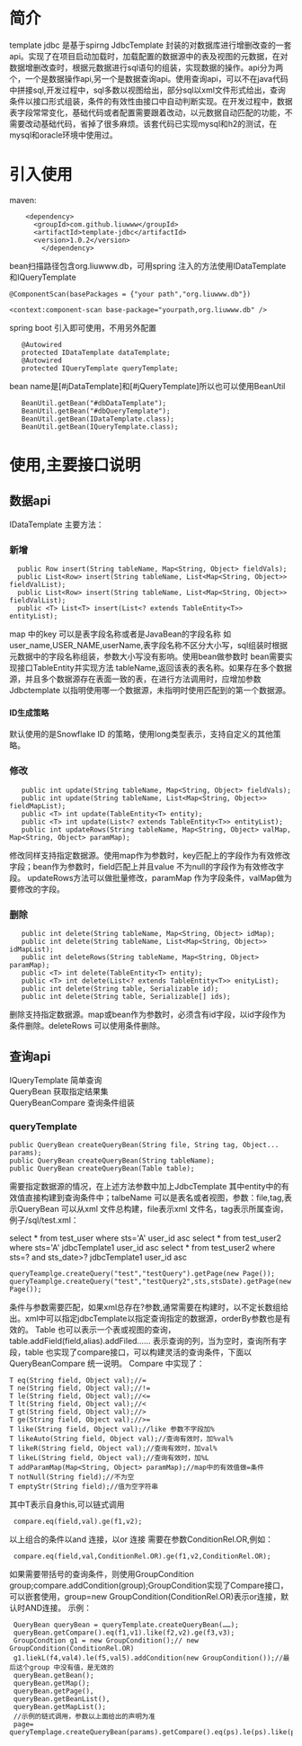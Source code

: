 # 简介
template jdbc 是基于spirng JdbcTemplate 封装的对数据库进行增删改查的一套api。实现了在项目启动加载时，加载配置的数据源中的表及视图的元数据，在对数据增删改查时，根据元数据进行sql语句的组装，实现数据的操作。api分为两个，一个是数据操作api,另一个是数据查询api。使用查询api，可以不在java代码中拼接sql,开发过程中，sql多数以视图给出，部分sql以xml文件形式给出，查询条件以接口形式组装，条件的有效性由接口中自动判断实现。在开发过程中，数据表字段常常变化，基础代码或者配置需要跟着改动，以元数据自动匹配的功能，不需要改动基础代码，省掉了很多麻烦。该套代码已实现mysql和h2的测试，在mysql和oracle环境中使用过。
# 引入使用
maven:
````
	<dependency>
	  <groupId>com.github.liuwww</groupId>
	  <artifactId>template-jdbc</artifactId>
	  <version>1.0.2</version>
        </dependency>
````

bean扫描路径包含org.liuwww.db，可用spring 注入的方法使用IDataTemplate和IQueryTemplate
 
 ```
 @ComponentScan(basePackages = {"your path","org.liuwww.db"})
 ```
 ```
 <context:component-scan base-package="yourpath,org.liuwww.db" />	
 ```
 spring boot 引入即可使用，不用另外配置
 
 ```
    @Autowired
    protected IDataTemplate dataTemplate;
    @Autowired
    protected IQueryTemplate queryTemplate;
 ```
 bean name是[#jDataTemplate]和[#jQueryTemplate]所以也可以使用BeanUtil
 ```
 	BeanUtil.getBean("#dbDataTemplate");
	BeanUtil.getBean("#dbQueryTemplate");
	BeanUtil.getBean(IDataTemplate.class);
	BeanUtil.getBean(IQueryTemplate.class);
 ```

# 使用,主要接口说明
## 数据api
 IDataTemplate 主要方法：<br/>
 ### 新增
 ```
   public Row insert(String tableName, Map<String, Object> fieldVals);
   public List<Row> insert(String tableName, List<Map<String, Object>> fieldValList);
   public List<Row> insert(String tableName, List<Map<String, Object>> fieldValList);
   public <T> List<T> insert(List<? extends TableEntity<T>> entityList);
```
 map 中的key 可以是表字段名称或者是JavaBean的字段名称 如 user_name,USER_NAME,userName,表字段名称不区分大小写，sql组装时根据元数据中的字段名称组装，参数大小写没有影响。使用bean做参数时 bean需要实现接口TableEntity并实现方法 tableName,返回该表的表名称。如果存在多个数据源，并且多个数据源存在表面一致的表，在进行方法调用时，应增加参数Jdbctemplate 以指明使用哪一个数据源，未指明时使用匹配到的第一个数据源。
 #### ID生成策略
  默认使用的是Snowflake ID 的策略，使用long类型表示，支持自定义的其他策略。
 
 ### 修改
 ```
    public int update(String tableName, Map<String, Object> fieldVals);
    public int update(String tableName, List<Map<String, Object>> fieldMapList);
    public <T> int update(TableEntity<T> entity);
    public <T> int update(List<? extends TableEntity<T>> entityList);
    public int updateRows(String tableName, Map<String, Object> valMap, Map<String, Object> paramMap);
 ```
 修改同样支持指定数据源。使用map作为参数时，key匹配上的字段作为有效修改字段；bean作为参数时，field匹配上并且value 不为null的字段作为有效修改字段。
 updateRows方法可以做批量修改，paramMap 作为字段条件，valMap做为要修改的字段。
 
 ### 删除
 ```
    public int delete(String tableName, Map<String, Object> idMap);
    public int delete(String tableName, List<Map<String, Object>> idMapList);
    public int deleteRows(String tableName, Map<String, Object> paramMap);
    public <T> int delete(TableEntity<T> entity);
    public <T> int delete(List<? extends TableEntity<T>> enityList);
    public int delete(String table, Serializable id);
    public int delete(String table, Serializable[] ids);
 ```
 删除支持指定数据源。map或bean作为参数时，必须含有id字段，以id字段作为条件删除。deleteRows 可以使用条件删除。
 
 ## 查询api
 IQueryTemplate 简单查询<br/>
 QueryBean 获取指定结果集<br/>
 QueryBeanCompare 查询条件组装<br/>

 ### queryTemplate
 ```
 public QueryBean createQueryBean(String file, String tag, Object... params);
 public QueryBean createQueryBean(String tableName);
 public QueryBean createQueryBean(Table table);
```
需要指定数据源的情况，在上述方法参数中加上JdbcTemplate
其中entity中的有效值直接构建到查询条件中；talbeName 可以是表名或者视图，参数：file,tag,表示QueryBean 可以从xml 文件总构建，file表示xml 文件名，tag表示所属查询，例子/sql/test.xml：
<?xml version="1.0" encoding="UTF-8"?>
<sqls>
	<testQuery>
		<sql>select * from test_user where sts='A' </sql>
		<order-by>user_id asc</order-by>
	</testQuery>
	<testQuery2>
		<sql>select * from test_user2 where sts='A' </sql>
		<jdbcTemplate>jdbcTemplate1</jdbcTemplate>
		<order-by>user_id asc</order-by>
	</testQuery2>
	<testQuery3>
		<sql>select * from test_user2 where sts=? and sts_date>? </sql>
		<jdbcTemplate>jdbcTemplate1</jdbcTemplate>
		<order-by>user_id asc</order-by>
	</testQuery3>
</sqls>

```
queryTeamplge.createQuery("test","testQuery").getPage(new Page());
queryTeamplge.createQuery("test","testQuery2",sts,stsDate).getPage(new Page());
```

条件与参数需要匹配，如果xml总存在?参数,通常需要在构建时，以不定长数组给出。xml中可以指定jdbcTemplate以指定查询指定的数据源，orderBy参数也是有效的。
Table 也可以表示一个表或视图的查询，table.addField(field,alias).addFiled…… 表示查询的列，当为空时，查询所有字段，table 也实现了compare接口，可以构建灵活的查询条件，下面以QueryBeanCompare 统一说明。
Compare 中实现了：
```
T eq(String field, Object val);//=
T ne(String field, Object val);//!=
T le(String field, Object val);//<=
T lt(String field, Object val);//<
T gt(String field, Object val);//>
T ge(String field, Object val);//>=
T like(String field, Object val);//like 参数不字段加%
T likeAuto(String field, Object val);//查询有效时，加%val%
T likeR(String field, Object val);//查询有效时，加val%
T likeL(String field, Object val);//查询有效时，加%L
T addParamMap(Map<String, Object> paramMap);//map中的有效值做=条件
T notNull(String field);//不为空
T emptyStr(String field);//值为空字符串
```
其中T表示自身this,可以链式调用
```
 compare.eq(field,val).ge(f1,v2);
```
以上组合的条件以and 连接，以or 连接 需要在参数ConditionRel.OR,例如：
```
 compare.eq(field,val,ConditionRel.OR).ge(f1,v2,ConditionRel.OR);
```
如果需要带括号的查询条件，则使用GroupCondition group;compare.addCondition(group);GroupCondition实现了Compare接口，可以嵌套使用，group=new GroupCondition(ConditionRel.OR)表示or连接，默认时AND连接。
示例：
```
 QueryBean queryBean = queryTemplate.createQueryBean(……);
 queryBean.getCompare().eq(f1,v1).like(f2,v2).ge(f3,v3);
 GroupCondtion g1 = new GroupCondition();// new GroupCondition(ConditionRel.OR)
 g1.liekL(f4,val4).le(f5,val5).addCondition(new GroupCondition());//最后这个group 中没有值，是无效的
 queryBean.getBean();
 queryBean.getMap();
 queryBean.getPage(),
 queryBean.getBeanList(),
 queryBean.getMapList();
 //示例的链式调用，参数以上面给出的声明为准
 page= queryTemplage.createQueryBean(params).getCompare().eq(ps).le(ps).like(ps).addCondition(c).getQueryBean.getPage(page);
```
 
 
